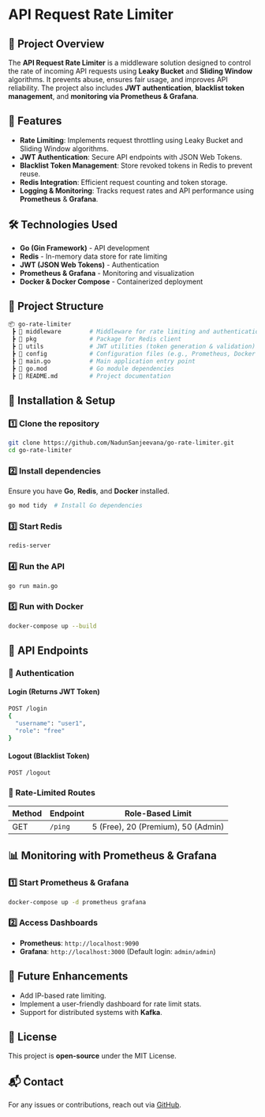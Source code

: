 # API Request Rate Limiter

## 📌 Project Overview
The **API Request Rate Limiter** is a middleware solution designed to control the rate of incoming API requests using **Leaky Bucket** and **Sliding Window** algorithms. It prevents abuse, ensures fair usage, and improves API reliability. The project also includes **JWT authentication**, **blacklist token management**, and **monitoring via Prometheus & Grafana**.

## 🚀 Features
- **Rate Limiting**: Implements request throttling using Leaky Bucket and Sliding Window algorithms.
- **JWT Authentication**: Secure API endpoints with JSON Web Tokens.
- **Blacklist Token Management**: Store revoked tokens in Redis to prevent reuse.
- **Redis Integration**: Efficient request counting and token storage.
- **Logging & Monitoring**: Tracks request rates and API performance using **Prometheus** & **Grafana**.

## 🛠️ Technologies Used
- **Go (Gin Framework)** - API development
- **Redis** - In-memory data store for rate limiting
- **JWT (JSON Web Tokens)** - Authentication
- **Prometheus & Grafana** - Monitoring and visualization
- **Docker & Docker Compose** - Containerized deployment

## 📂 Project Structure
```bash
📦 go-rate-limiter
 ┣ 📂 middleware        # Middleware for rate limiting and authentication
 ┣ 📂 pkg               # Package for Redis client
 ┣ 📂 utils             # JWT utilities (token generation & validation)
 ┣ 📂 config            # Configuration files (e.g., Prometheus, Docker Compose)
 ┣ 📄 main.go           # Main application entry point
 ┣ 📄 go.mod            # Go module dependencies
 ┣ 📄 README.md         # Project documentation
```

## 🔧 Installation & Setup
### 1️⃣ Clone the repository
```sh
git clone https://github.com/NadunSanjeevana/go-rate-limiter.git
cd go-rate-limiter
```

### 2️⃣ Install dependencies
Ensure you have **Go**, **Redis**, and **Docker** installed.
```sh
go mod tidy  # Install Go dependencies
```

### 3️⃣ Start Redis
```sh
redis-server
```

### 4️⃣ Run the API
```sh
go run main.go
```

### 5️⃣ Run with Docker
```sh
docker-compose up --build
```

## 📜 API Endpoints
### 🔐 Authentication
#### Login (Returns JWT Token)
```sh
POST /login
{
  "username": "user1",
  "role": "free"
}
```
#### Logout (Blacklist Token)
```sh
POST /logout
```

### 📌 Rate-Limited Routes
| Method | Endpoint  | Role-Based Limit |
|--------|----------|-----------------|
| GET    | `/ping`  | 5 (Free), 20 (Premium), 50 (Admin) |

## 📊 Monitoring with Prometheus & Grafana
### 1️⃣ Start Prometheus & Grafana
```sh
docker-compose up -d prometheus grafana
```
### 2️⃣ Access Dashboards
- **Prometheus**: `http://localhost:9090`
- **Grafana**: `http://localhost:3000` (Default login: `admin/admin`)

## 📌 Future Enhancements
- Add IP-based rate limiting.
- Implement a user-friendly dashboard for rate limit stats.
- Support for distributed systems with **Kafka**.

## 📜 License
This project is **open-source** under the MIT License.

## 📬 Contact
For any issues or contributions, reach out via [GitHub](https://github.com/NadunSanjeevana).
